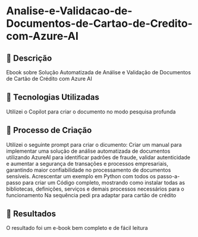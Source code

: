 # Analise-e-Validacao-de-Documentos-de-Cartao-de-Credito-com-Azure-AI

## 📒 Descrição
Ebook sobre Solução Automatizada de Análise e Validação de Documentos de Cartão de Crédito com Azure AI

## 🤖 Tecnologias Utilizadas
Utilizei o Copilot para criar o documento no modo pesquisa profunda

## 🧐 Processo de Criação
Utilizei o seguinte prompt para criar o dicumento:
Criar um manual para implementar uma solução de análise automatizada de documentos utilizando AzureAI para identificar padrões de fraude, validar autenticidade e aumentar a segurança de transações e processos empresariais, garantindo maior confiabilidade no processamento de documentos sensíveis. Acrescentar um exemplo em Python com todos os passo-a-passo para criar um Código completo, mostrando como instalar todas as bibliotecas, definições, serviços e demais processos necessários para o funcionamento
Na sequência pedi pra adaptar para cartão de crédito

## 🚀 Resultados
O resultado foi um e-book bem completo e de fácil leitura
